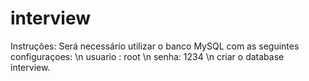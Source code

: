 # interview
Instruções:
Será necessário utilizar o banco MySQL com as seguintes configuraçoes: \n
usuario : root \n
senha: 1234 \n
criar o database interview.
